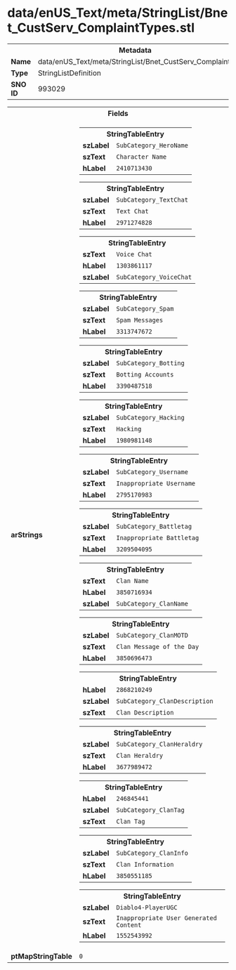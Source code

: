 <h1>data/enUS_Text/meta/StringList/Bnet_CustServ_ComplaintTypes.stl</h1><table><tr><th colspan="100%">Metadata</th></tr><tr><td><b>Name</b></td><td>data/enUS_Text/meta/StringList/Bnet_CustServ_ComplaintTypes.stl</td></tr><tr><td><b>Type</b></td><td>StringListDefinition</td></tr><tr><td><b>SNO ID</b></td><td>993029</td></tr></table>

<table><tr><th colspan="100%">Fields</th></tr><tr><td><b>arStrings</b></td><td><table><tr><th colspan="100%">StringTableEntry</th></tr><tr><td><b>szLabel</b></td><td><code>SubCategory_HeroName</code></td></tr><tr><td><b>szText</b></td><td><code>Character Name</code></td></tr><tr><td><b>hLabel</b></td><td><code>2410713430</code></td></tr></table>


<table><tr><th colspan="100%">StringTableEntry</th></tr><tr><td><b>szLabel</b></td><td><code>SubCategory_TextChat</code></td></tr><tr><td><b>szText</b></td><td><code>Text Chat</code></td></tr><tr><td><b>hLabel</b></td><td><code>2971274828</code></td></tr></table>


<table><tr><th colspan="100%">StringTableEntry</th></tr><tr><td><b>szText</b></td><td><code>Voice Chat</code></td></tr><tr><td><b>hLabel</b></td><td><code>1303861117</code></td></tr><tr><td><b>szLabel</b></td><td><code>SubCategory_VoiceChat</code></td></tr></table>


<table><tr><th colspan="100%">StringTableEntry</th></tr><tr><td><b>szLabel</b></td><td><code>SubCategory_Spam</code></td></tr><tr><td><b>szText</b></td><td><code>Spam Messages</code></td></tr><tr><td><b>hLabel</b></td><td><code>3313747672</code></td></tr></table>


<table><tr><th colspan="100%">StringTableEntry</th></tr><tr><td><b>szLabel</b></td><td><code>SubCategory_Botting</code></td></tr><tr><td><b>szText</b></td><td><code>Botting Accounts</code></td></tr><tr><td><b>hLabel</b></td><td><code>3390487518</code></td></tr></table>


<table><tr><th colspan="100%">StringTableEntry</th></tr><tr><td><b>szLabel</b></td><td><code>SubCategory_Hacking</code></td></tr><tr><td><b>szText</b></td><td><code>Hacking</code></td></tr><tr><td><b>hLabel</b></td><td><code>1980981148</code></td></tr></table>


<table><tr><th colspan="100%">StringTableEntry</th></tr><tr><td><b>szLabel</b></td><td><code>SubCategory_Username</code></td></tr><tr><td><b>szText</b></td><td><code>Inappropriate Username</code></td></tr><tr><td><b>hLabel</b></td><td><code>2795170983</code></td></tr></table>


<table><tr><th colspan="100%">StringTableEntry</th></tr><tr><td><b>szLabel</b></td><td><code>SubCategory_Battletag</code></td></tr><tr><td><b>szText</b></td><td><code>Inappropriate Battletag</code></td></tr><tr><td><b>hLabel</b></td><td><code>3209504095</code></td></tr></table>


<table><tr><th colspan="100%">StringTableEntry</th></tr><tr><td><b>szText</b></td><td><code>Clan Name</code></td></tr><tr><td><b>hLabel</b></td><td><code>3850716934</code></td></tr><tr><td><b>szLabel</b></td><td><code>SubCategory_ClanName</code></td></tr></table>


<table><tr><th colspan="100%">StringTableEntry</th></tr><tr><td><b>szLabel</b></td><td><code>SubCategory_ClanMOTD</code></td></tr><tr><td><b>szText</b></td><td><code>Clan Message of the Day</code></td></tr><tr><td><b>hLabel</b></td><td><code>3850696473</code></td></tr></table>


<table><tr><th colspan="100%">StringTableEntry</th></tr><tr><td><b>hLabel</b></td><td><code>2868210249</code></td></tr><tr><td><b>szLabel</b></td><td><code>SubCategory_ClanDescription</code></td></tr><tr><td><b>szText</b></td><td><code>Clan Description</code></td></tr></table>


<table><tr><th colspan="100%">StringTableEntry</th></tr><tr><td><b>szLabel</b></td><td><code>SubCategory_ClanHeraldry</code></td></tr><tr><td><b>szText</b></td><td><code>Clan Heraldry</code></td></tr><tr><td><b>hLabel</b></td><td><code>3677989472</code></td></tr></table>


<table><tr><th colspan="100%">StringTableEntry</th></tr><tr><td><b>hLabel</b></td><td><code>246845441</code></td></tr><tr><td><b>szLabel</b></td><td><code>SubCategory_ClanTag</code></td></tr><tr><td><b>szText</b></td><td><code>Clan Tag</code></td></tr></table>


<table><tr><th colspan="100%">StringTableEntry</th></tr><tr><td><b>szLabel</b></td><td><code>SubCategory_ClanInfo</code></td></tr><tr><td><b>szText</b></td><td><code>Clan Information</code></td></tr><tr><td><b>hLabel</b></td><td><code>3850551185</code></td></tr></table>


<table><tr><th colspan="100%">StringTableEntry</th></tr><tr><td><b>szLabel</b></td><td><code>Diablo4-PlayerUGC</code></td></tr><tr><td><b>szText</b></td><td><code>Inappropriate User Generated Content</code></td></tr><tr><td><b>hLabel</b></td><td><code>1552543992</code></td></tr></table>


</td></tr><tr><td><b>ptMapStringTable</b></td><td><code>0</code></td></tr></table>

